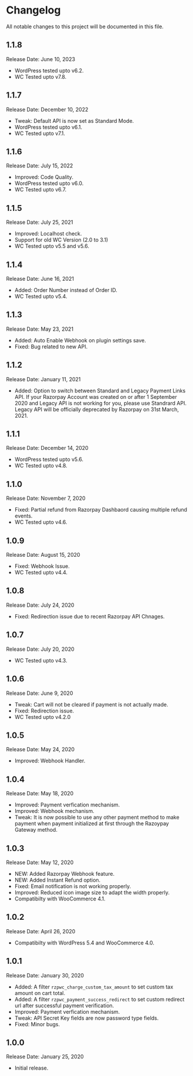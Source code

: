 # Changelog
All notable changes to this project will be documented in this file.

## 1.1.8
Release Date: June 10, 2023

* WordPress tested upto v6.2.
* WC Tested upto v7.8.

## 1.1.7
Release Date: December 10, 2022

* Tweak: Default API is now set as Standard Mode.
* WordPress tested upto v6.1.
* WC Tested upto v7.1.

## 1.1.6
Release Date: July 15, 2022

* Improved: Code Quality.
* WordPress tested upto v6.0.
* WC Tested upto v6.7.

## 1.1.5
Release Date: July 25, 2021

* Improved: Localhost check.
* Support for old WC Version (2.0 to 3.1)
* WC Tested upto v5.5 and v5.6.

## 1.1.4
Release Date: June 16, 2021

* Added: Order Number instead of Order ID.
* WC Tested upto v5.4.

## 1.1.3
Release Date: May 23, 2021

* Added: Auto Enable Webhook on plugin settings save.
* Fixed: Bug related to new API.

## 1.1.2
Release Date: January 11, 2021

* Added: Option to switch between Standard and Legacy Payment Links API. If your Razorpay Account was created on or after 1 September 2020 and Legacy API is not working for you, please use Standrard API. Legacy API will be officially deprecated by Razorpay on 31st March, 2021.

## 1.1.1
Release Date: December 14, 2020

* WordPress tested upto v5.6.
* WC Tested upto v4.8.

## 1.1.0
Release Date: November 7, 2020

* Fixed: Partial refund from Razorpay Dashbaord causing multiple refund events.
* WC Tested upto v4.6.

## 1.0.9
Release Date: August 15, 2020

* Fixed: Webhook Issue.
* WC Tested upto v4.4.

## 1.0.8
Release Date: July 24, 2020

* Fixed: Redirection issue due to recent Razorpay API Chnages.

## 1.0.7
Release Date: July 20, 2020

* WC Tested upto v4.3.

## 1.0.6
Release Date: June 9, 2020

* Tweak: Cart will not be cleared if payment is not actually made.
* Fixed: Redirection issue.
* WC Tested upto v4.2.0

## 1.0.5
Release Date: May 24, 2020

* Improved: Webhook Handler.

## 1.0.4
Release Date: May 18, 2020

* Improved: Payment verfication mechanism.
* Improved: Webhook mechanism.
* Tweak: It is now possible to use any other payment method to make payment when payment initialized at first through the Razoypay Gateway method.

## 1.0.3
Release Date: May 12, 2020

* NEW: Added Razorpay Webhook feature.
* NEW: Added Instant Refund option.
* Fixed: Email notification is not working properly.
* Improved: Reduced icon image size to adapt the width properly.
* Compatibilty with WooCommerce 4.1.

## 1.0.2
Release Date: April 26, 2020

* Compatibilty with WordPress 5.4 and WooCommerce 4.0.

## 1.0.1
Release Date: January 30, 2020

* Added: A filter `rzpwc_charge_custom_tax_amount` to set custom tax amount on cart total.
* Added: A filter `rzpwc_payment_success_redirect` to set custom redirect url after successful payment verification.
* Improved: Payment verfication mechanism.
* Tweak: API Secret Key fields are now password type fields.
* Fixed: Minor bugs.

## 1.0.0
Release Date: January 25, 2020

* Initial release.